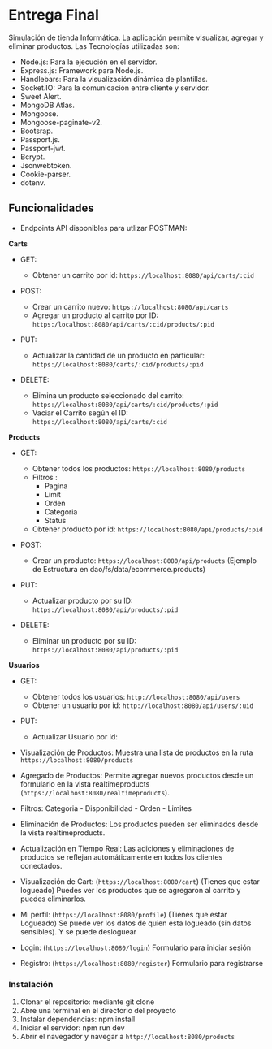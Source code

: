 # Entrega Final
Simulación de tienda Informática.
La aplicación permite visualizar, agregar y eliminar productos.
Las Tecnologías utilizadas son:
- Node.js: Para la ejecución en el servidor.
- Express.js: Framework para Node.js.
- Handlebars: Para la visualización dinámica de plantillas.
- Socket.IO: Para la comunicación entre cliente y servidor.
- Sweet Alert.
- MongoDB Atlas.
- Mongoose.
- Mongoose-paginate-v2.
- Bootsrap.
- Passport.js.
- Passport-jwt.
- Bcrypt.
- Jsonwebtoken.
- Cookie-parser.
- dotenv.


## Funcionalidades
- Endpoints API disponibles para utlizar POSTMAN:

**Carts**
 - GET: 
    * Obtener un carrito por id: `https://localhost:8080/api/carts/:cid`

 - POST: 
    * Crear un carrito nuevo: `https://localhost:8080/api/carts` 
    * Agregar un producto al carrito por ID: `https:/localhost:8080/api/carts/:cid/products/:pid`

 - PUT: 
    * Actualizar la cantidad de un producto en particular: `https://localhost:8080/carts/:cid/products/:pid`

 - DELETE: 
    * Elimina un producto seleccionado del carrito: `https://localhost:8080/api/carts/:cid/products/:pid`
    * Vaciar el Carrito según el ID: `https://localhost:8080/api/carts/:cid`

**Products**
 - GET:
    * Obtener todos los productos: `https://localhost:8080/products`
    * Filtros : 
        - Pagina
        - Limit 
        - Orden
        - Categoria
        - Status
    * Obtener producto por id: `https://localhost:8080/api/products/:pid`

- POST:
    * Crear un producto: `https://localhost:8080/api/products`   (Ejemplo de Estructura en dao/fs/data/ecommerce.products)     

- PUT:
    * Actualizar producto por su ID: `https://localhost:8080/api/products/:pid`

- DELETE: 
    * Eliminar un producto por su ID: `https://localhost:8080/api/products/:pid`  

**Usuarios**
- GET:
    * Obtener todos los usuarios: `http://localhost:8080/api/users`
    * Obtener un usuario por id: `http://localhost:8080/api/users/:uid`
- PUT:
    * Actualizar Usuario por id:

- Visualización de Productos: Muestra una lista de productos en la ruta `https://localhost:8080/products`
- Agregado de Productos: Permite agregar nuevos productos desde un formulario en la vista realtimeproducts (`https://localhost:8080/realtimeproducts`).
- Filtros: Categoria - Disponibilidad - Orden - Limites
- Eliminación de Productos: Los productos pueden ser eliminados desde la vista realtimeproducts.
- Actualización en Tiempo Real: Las adiciones y eliminaciones de productos se reflejan automáticamente en todos los clientes conectados.
- Visualización de Cart: (`https://localhost:8080/cart`) (Tienes que estar logueado) Puedes ver los productos que se agregaron al carrito y puedes eliminarlos.
- Mi perfil: (`https://localhost:8080/profile`) (Tienes que estar Logueado) Se puede ver los datos de quien esta logueado (sin datos sensibles). Y se puede desloguear
- Login: (`https://localhost:8080/login`) Formulario para iniciar sesión
- Registro: (`https://localhost:8080/register`) Formulario para registrarse

### Instalación
1. Clonar el repositorio: mediante git clone 
2. Abre una terminal en el directorio del proyecto
3. Instalar dependencias: npm install
4. Iniciar el servidor: npm run dev
5. Abrir el navegador y navegar a `http://localhost:8080/products`
